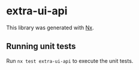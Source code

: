 # extra-ui-api

This library was generated with [Nx](https://nx.dev).

## Running unit tests

Run `nx test extra-ui-api` to execute the unit tests.
